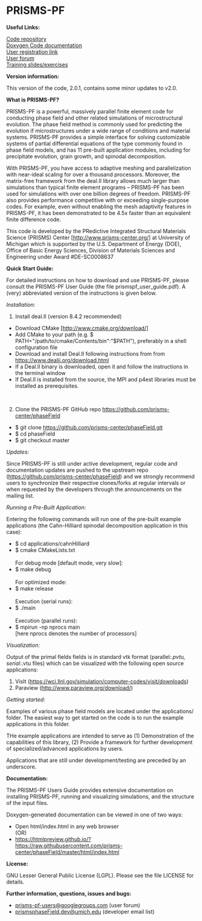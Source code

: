PRISMS-PF
=================
<B> Useful Links:</B>

[Code repository](https://github.com/prisms-center/phaseField) <br>
[Doxygen Code documentation](https://goo.gl/00y23N) <br>
[User registration link](http://goo.gl/forms/GXo7Im8p2Y) <br>
[User forum](https://groups.google.com/forum/#!forum/prisms-pf-users) <br>
[Training slides/exercises](https://goo.gl/BBTkJ8)


<B>Version information:</B>

This version of the code, 2.0.1, contains some minor updates to v2.0.

<B>What is PRISMS-PF?</B>

PRISMS-PF is a powerful, massively parallel finite element code for conducting phase field and other related simulations of microstructural evolution.  The phase field method is commonly used for predicting the evolution if microstructures under a wide range of conditions and material systems. PRISMS-PF provides a simple interface for solving customizable systems of partial differential equations of the type commonly found in phase field models, and has 11 pre-built application modules, including for precipitate evolution, grain growth, and spinodal decomposition.

With PRISMS-PF, you have access to adaptive meshing and parallelization with near-ideal scaling for over a thousand processors. Moreover, the matrix-free framework from the deal.II library allows much larger than simulations than typical finite element programs – PRISMS-PF has been used for simulations with over one billion degrees of freedom. PRISMS-PF also provides performance competitive with or exceeding single-purpose codes. For example, even without enabling the mesh adaptivity features in PRISMS-PF, it has been demonstrated to be 4.5x faster than an equivalent finite difference code.

  This code is developed by the PRedictive Integrated Structural
  Materials Science (PRISMS) Center [http://www.prisms-center.org/]
  at University of Michigan which is supported by the U.S. Department
  of Energy (DOE), Office of Basic Energy Sciences, Division of Materials Sciences
  and Engineering under Award #DE-SC0008637

<B>Quick Start Guide:</B>

For detailed instructions on how to download and use PRISMS-PF, please consult the PRISMS-PF User Guide (the file prismspf_user_guide.pdf). A (very) abbreviated version of the instructions is given below.

<I>Installation:</I>

1) Install deal.II (version 8.4.2 recommended)<br>
  + Download CMake [http://www.cmake.org/download/]
  + Add CMake to your path (e.g. $ PATH="/path/to/cmake/Contents/bin":"$PATH"), preferably in a shell configuration file
  + Download and install Deal.II following instructions from from https://www.dealii.org/download.html
  + If a Deal.II binary is downloaded, open it and follow the instructions in the terminal window
  + If Deal.II is installed from the source, the MPI and p4est libraries must be installed as prerequisites.
<br>

2) Clone the PRISMS-PF GitHub repo https://github.com/prisms-center/phaseField<br>
  + $ git clone https://github.com/prisms-center/phaseField.git <br>
  + $ cd phaseField <br>
  + $ git checkout master <br>

<I>Updates:</I>

Since PRISMS-PF is still under active development,
  regular code and documentation updates are pushed to the upstream
  repo (https://github.com/prisms-center/phaseField) and we strongly
  recommend users to synchronize their respective clones/forks at regular
  intervals or when requested by the developers through the
  announcements on the mailing list.

<I>Running a Pre-Built Application:</I>

  Entering the following commands will run one of the pre-built example applications (the Cahn-Hilliard spinodal decomposition application in this case):<br>
  + $ cd applications/cahnHilliard <br>
  + $ cmake CMakeLists.txt <br><br>
  For debug mode [default mode, very slow]: <br>
  + $ make debug <br><br>
  For optimized mode:<br>
   + $ make release <br><br>
  Execution (serial runs): <br>
  + $ ./main <br><br>
  Execution (parallel runs): <br>
  + $ mpirun -np nprocs main <br>
  [here nprocs denotes the number of processors]

<I>Visualization:</I>

  Output of the primal fields fields is in standard vtk
  format (parallel:*.pvtu, serial:*.vtu files) which can be visualized with the
  following open source applications:
  1. VisIt (https://wci.llnl.gov/simulation/computer-codes/visit/downloads)
  2. Paraview (http://www.paraview.org/download/)

<I>Getting started:</I>

  Examples of various phase field models are located under the
  applications/ folder. The easiest way to get started on the code is to
  run the example applications in this folder.

  THe example applications are intended to serve as (1) Demonstration of the
  capabilities of this library, (2) Provide a framework for
  further development of specialized/advanced applications by
  users.

  Applications that are still under development/testing are preceded by an
  underscore.

<B>Documentation:</B>

  The PRISMS-PF Users Guide provides extensive documentation on installing PRISMS-PF, running and visualizing simulations, and the structure of the input files.

  Doxygen-generated documentation can be viewed in one of two ways:
  + Open html/index.html in any web browser <br>
  (OR)<br>
  + https://htmlpreview.github.io/?https://raw.githubusercontent.com/prisms-center/phaseField/master/html/index.html

<B>License:</B>

  GNU Lesser General Public License (LGPL). Please see the file
  LICENSE for details.

<B>Further information, questions, issues and bugs:</B>

 + prisms-pf-users@googlegroups.com (user forum)
 + prismsphaseField.dev@umich.edu  (developer email list)
